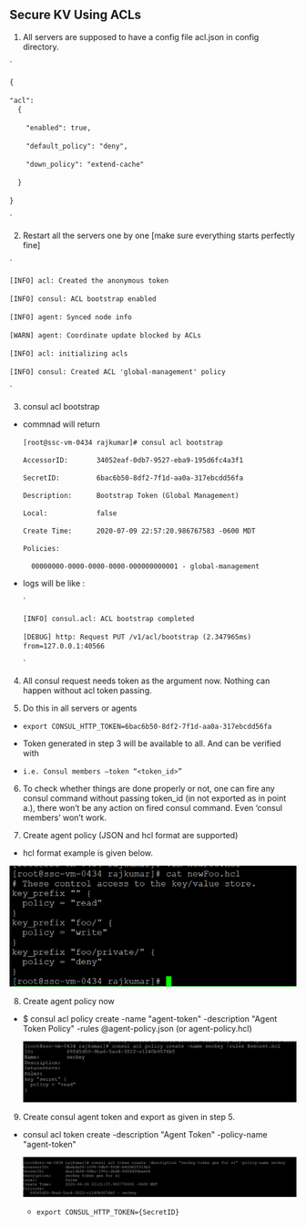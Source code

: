 ## Secure KV Using ACLs 

1. All servers are supposed to have a config file acl.json in config directory. 

  `
    
    { 

    "acl": 
      { 

        "enabled": true, 

        "default_policy": "deny", 

        "down_policy": "extend-cache" 

      } 

    }
  
  ` 

2. Restart all the servers one by one [make sure everything starts perfectly fine] 

  `
  
    [INFO] acl: Created the anonymous token 

    [INFO] consul: ACL bootstrap enabled 

    [INFO] agent: Synced node info 

    [WARN] agent: Coordinate update blocked by ACLs 

    [INFO] acl: initializing acls 

    [INFO] consul: Created ACL 'global-management' policy 

  `
    
3. consul acl bootstrap

  * commnad will return
  
    `[root@ssc-vm-0434 rajkumar]# consul acl bootstrap`
    
    `AccessorID:       34052eaf-0db7-9527-eba9-195d6fc4a3f1`
    
    `SecretID:         6bac6b50-8df2-7f1d-aa0a-317ebcdd56fa`
    
    `Description:      Bootstrap Token (Global Management)`
    
    `Local:            false`
    
    `Create Time:      2020-07-09 22:57:20.986767583 -0600 MDT`
    
    `Policies:`
    
    `  00000000-0000-0000-0000-000000000001 - global-management`

  * logs will be like :
    
    
    `
    
        [INFO] consul.acl: ACL bootstrap completed 

        [DEBUG] http: Request PUT /v1/acl/bootstrap (2.347965ms) from=127.0.0.1:40566 
    
    `
      
  
4. All consul request needs token as the argument now. Nothing can happen without acl token passing. 

5. Do this in all servers or agents 

  * `export CONSUL_HTTP_TOKEN=6bac6b50-8df2-7f1d-aa0a-317ebcdd56fa` 

  * Token generated in step 3 will be available to all. And can be verified with  

  * `i.e. Consul members –token “<token_id>”`  

6. To check whether things are done properly or not, one can fire any consul command without passing token_id (in not exported as in point a.), there won’t be any action on fired consul command. Even ‘consul members’ won’t work. 

7. Create agent policy (JSON and hcl format are supported) 

  * hcl format example is given below.

  <p align="center"><img src="../images/RulesExampleImage.png?raw=true"></p>


8. Create agent policy now 

* $ consul acl policy create -name "agent-token" -description "Agent Token Policy" -rules @agent-policy.json (or agent-policy.hcl) 

  <p align="center"><img src="../images/policyCreateImage.png?raw=true"></p>
 

9. Create consul agent token and export as given in step 5. 

* consul acl token create -description "Agent Token" -policy-name "agent-token" 
 
  <p align="center"><img src="../images/tokenCreateImage.png?raw=true"></p>
 
  * `export CONSUL_HTTP_TOKEN={SecretID}`
 
